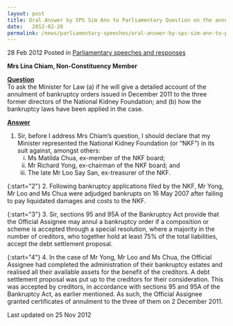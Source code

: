 ```yaml
---
layout: post
title: Oral Answer by SPS Sim Ann to Parliamentary Question on the annulment of bankruptcy orders issued to the three former directors of the National Kidney Foundation
date:   2012-02-28
permalink: /news/parliamentary-speeches/oral-answer-by-sps-sim-ann-to-parliamentary-question-on-the-annulment-of-bankruptcy-orders-issued
---
```


28 Feb 2012 Posted in [Parliamentary speeches and responses](/news/parliamentary-speeches)

**Mrs Lina Chiam, Non-Constituency Member**



**<u>Question</u>**  
To ask the Minister for Law (a) if he will give a detailed account of the annulment of bankruptcy orders issued in December 2011 to the three former directors of the National Kidney Foundation; and (b) how the bankruptcy laws have been applied in the case.

**<u>Answer</u>**  
<ol>
<li>  Sir, before I address Mrs Chiam’s question, I should declare that my Minister represented the National Kidney Foundation (or “NKF”) in its suit against, amongst others:
<ol style="list-style-type: lower-roman">
<li>Ms Matilda Chua, ex-member of the NKF board; </li>
<li>Mr Richard Yong, ex-chairman of the NKF board; and </li>
 <li>The late Mr Loo Say San, ex-treasurer of the NKF.</li>


</ol>
</li>
</ol>

{:start="2"}
2. Following bankruptcy applications filed by the NKF, Mr Yong, Mr Loo and Ms Chua were adjudged bankrupts on 16 May 2007 after failing to pay liquidated damages and costs to the NKF.

{:start="3"}
3. Sir, sections 95 and 95A of the Bankruptcy Act provide that the Official Assignee may annul a bankruptcy order if a composition or scheme is accepted through a special resolution, where a majority in the number of creditors, who together hold at least 75% of the total liabilities, accept the debt settlement proposal.

{:start="4"}
4. In the case of Mr Yong, Mr Loo and Ms Chua, the Official Assignee had completed the administration of their bankruptcy estates and realised all their available assets for the benefit of the creditors. A debt settlement proposal was put up to the creditors for their consideration. This was accepted by creditors, in accordance with sections 95 and 95A of the Bankruptcy Act, as earlier mentioned. As such, the Official Assignee granted certificates of annulment to the three of them on 2 December 2011.


<p class="right-side-updated">Last updated on 25 Nov 2012 </p> 
